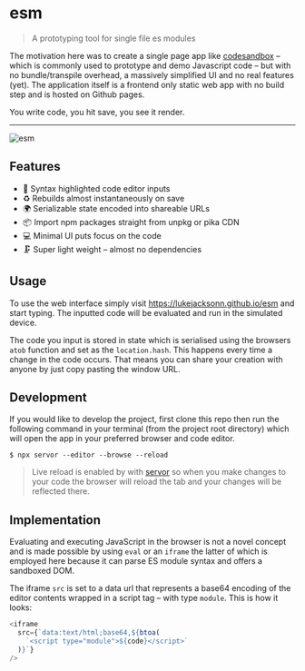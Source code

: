 # esm

> A prototyping tool for single file es modules

The motivation here was to create a single page app like [codesandbox](https://codesandbox.io) – which is commonly used to prototype and demo Javascript code – but with no bundle/transpile overhead, a massively simplified UI and no real features (yet). The application itself is a frontend only static web app with no build step and is hosted on Github pages.

You write code, you hit save, you see it render.

---

![esm](https://user-images.githubusercontent.com/1457604/55997008-24549300-5cb1-11e9-9041-4af005a99828.gif)

## Features

- 🎨 Syntax highlighted code editor inputs
- ♻️ Rebuilds almost instantaneously on save
- 🌍 Serializable state encoded into shareable URLs
- 📦 Import npm packages straight from unpkg or pika CDN
- 💻 Minimal UI puts focus on the code
- 🗜 Super light weight – almost no dependencies

## Usage

To use the web interface simply visit https://lukejacksonn.github.io/esm and start typing. The inputted code will be evaluated and run in the simulated device.

The code you input is stored in state which is serialised using the browsers `atob` function and set as the `location.hash`. This happens every time a change in the code occurs. That means you can share your creation with anyone by just copy pasting the window URL.

## Development

If you would like to develop the project, first clone this repo then run the following command in your terminal (from the project root directory) which will open the app in your preferred browser and code editor.

```
$ npx servor --editor --browse --reload
```

> Live reload is enabled by with [servor](https://github.com/lukejacksonn/servor) so when you make changes to your code the browser will reload the tab and your changes will be reflected there.

## Implementation

Evaluating and executing JavaScript in the browser is not a novel concept and is made possible by using `eval` or an `iframe` the latter of which is employed here because it can parse ES module syntax and offers a sandboxed DOM.

The iframe `src` is set to a data url that represents a base64 encoding of the editor contents wrapped in a script tag – with type `module`. This is how it looks:

```js
<iframe
  src={`data:text/html;base64,${btoa(
    `<script type="module">${code}</script>`
  )}`}
/>
```
